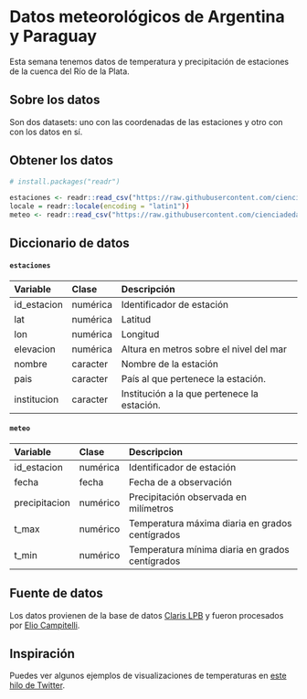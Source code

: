 # Datos meteorológicos de Argentina y Paraguay

Esta semana tenemos datos de temperatura y precipitación de estaciones de la cuenca del Río de la Plata.

## Sobre los datos

Son dos datasets: uno con las coordenadas de las estaciones y otro con con los datos en sí. 

## Obtener los datos

```r
# install.packages("readr")

estaciones <- readr::read_csv("https://raw.githubusercontent.com/cienciadedatos/datos-de-miercoles/master/datos/2019/2019-10-09/estaciones.csv")
locale = readr::locale(encoding = "latin1"))
meteo <- readr::read_csv("https://raw.githubusercontent.com/cienciadedatos/datos-de-miercoles/master/datos/2019/2019-10-09/meteo.csv", na = "-99.9")
```

## Diccionario de datos

#### `estaciones`

|Variable            |Clase    |Descripción         |
|:-------------------|:--------|:-------------------|
|id_estacion                  |numérica  | Identificador de estación |
|lat     | numérica  | Latitud |
|lon           |numérica  | Longitud |
|elevacion               |numérica  | Altura en metros sobre el nivel del mar|
| nombre | caracter | Nombre de la estación |
| pais | caracter | País al que pertenece la estación. |
| institucion | caracter | Institución a la que pertenece la estación. |


#### `meteo`

|Variable            |Clase    |Descripcion         |
|:-------------------|:--------|:-------------------|
|id_estacion                  |numérica  | Identificador de estación |
| fecha | fecha | Fecha de a observación |
| precipitacion | numérico | Precipitación observada en milímetros |
| t_max | numérico | Temperatura máxima diaria en grados centígrados |
| t_min | numérico | Temperatura mínima diaria en grados centígrados |

## Fuente de datos

Los datos provienen de la base de datos [Claris LPB](http://www.cima.fcen.uba.ar/ClarisLPB/) y fueron procesados por [Elio Campitelli](https://twitter.com/d_olivaw). 

## Inspiración
Puedes ver algunos ejemplos de visualizaciones de temperaturas en [este hilo de Twitter](https://twitter.com/anttilip/status/1133066933602050052).


